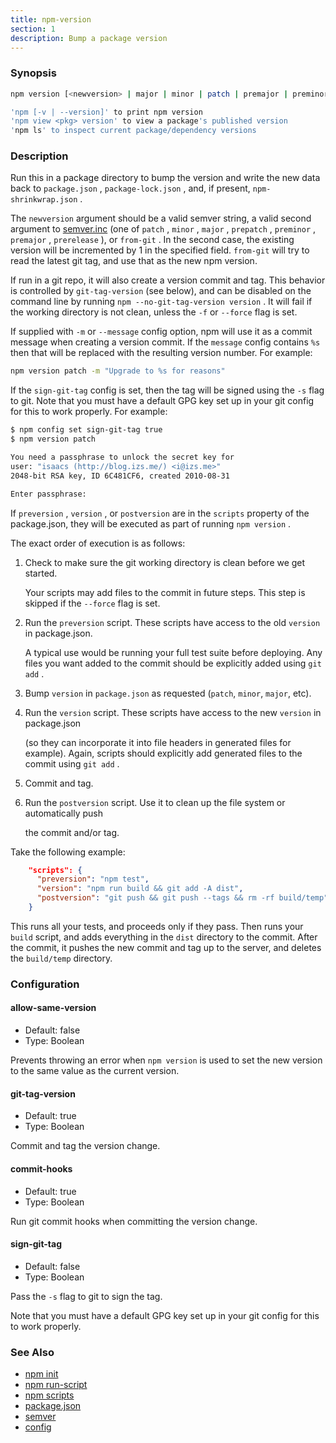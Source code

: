 ```yaml
---
title: npm-version
section: 1
description: Bump a package version
---
```


### Synopsis

``` bash
npm version [<newversion> | major | minor | patch | premajor | preminor | prepatch | prerelease [--preid=<prerelease-id>] | from-git]

'npm [-v | --version]' to print npm version
'npm view <pkg> version' to view a package's published version
'npm ls' to inspect current package/dependency versions
```

### Description

Run this in a package directory to bump the version and write the new
data back to `package.json` , `package-lock.json` , and, if present, `npm-shrinkwrap.json` .

The `newversion` argument should be a valid semver string, a
valid second argument to [semver.inc](https://github.com/npm/node-semver#functions) (one of `patch` , `minor` , `major` , 
`prepatch` , `preminor` , `premajor` , `prerelease` ), or `from-git` . In the second case, 
the existing version will be incremented by 1 in the specified field.
`from-git` will try to read the latest git tag, and use that as the new npm version.

If run in a git repo, it will also create a version commit and tag.
This behavior is controlled by `git-tag-version` (see below), and can
be disabled on the command line by running `npm --no-git-tag-version version` .
It will fail if the working directory is not clean, unless the `-f` or
`--force` flag is set.

If supplied with `-m` or `--message` config option, npm will
use it as a commit message when creating a version commit.  If the
`message` config contains `%s` then that will be replaced with the
resulting version number.  For example:

``` bash
npm version patch -m "Upgrade to %s for reasons"
```

If the `sign-git-tag` config is set, then the tag will be signed using
the `-s` flag to git.  Note that you must have a default GPG key set up
in your git config for this to work properly.  For example:

``` bash
$ npm config set sign-git-tag true
$ npm version patch

You need a passphrase to unlock the secret key for
user: "isaacs (http://blog.izs.me/) <i@izs.me>"
2048-bit RSA key, ID 6C481CF6, created 2010-08-31

Enter passphrase:
```

If `preversion` , `version` , or `postversion` are in the `scripts` property of
the package.json, they will be executed as part of running `npm version` .

The exact order of execution is as follows:

  1. Check to make sure the git working directory is clean before we get started.

     Your scripts may add files to the commit in future steps.
     This step is skipped if the `--force` flag is set.

  2. Run the `preversion` script. These scripts have access to the old `version` in package.json.

     A typical use would be running your full test suite before deploying.
     Any files you want added to the commit should be explicitly added using `git add` .

  3. Bump `version` in `package.json` as requested (`patch`,     `minor`,     `major`, etc).
  4. Run the `version` script. These scripts have access to the new `version` in package.json

     (so they can incorporate it into file headers in generated files for example).
     Again, scripts should explicitly add generated files to the commit using `git add` .

  5. Commit and tag.
  6. Run the `postversion` script. Use it to clean up the file system or automatically push

     the commit and/or tag.

Take the following example:

``` json
    "scripts": {
      "preversion": "npm test",
      "version": "npm run build && git add -A dist",
      "postversion": "git push && git push --tags && rm -rf build/temp"
    }
```

This runs all your tests, and proceeds only if they pass. Then runs your `build` script, and
adds everything in the `dist` directory to the commit. After the commit, it pushes the new commit
and tag up to the server, and deletes the `build/temp` directory.

### Configuration

#### allow-same-version

* Default: false
* Type: Boolean

Prevents throwing an error when `npm version` is used to set the new version 
to the same value as the current version.

#### git-tag-version

* Default: true
* Type: Boolean

Commit and tag the version change.

#### commit-hooks

* Default: true
* Type: Boolean

Run git commit hooks when committing the version change.

#### sign-git-tag

* Default: false
* Type: Boolean

Pass the `-s` flag to git to sign the tag.

Note that you must have a default GPG key set up in your git config for this to work properly.

### See Also

* [npm init](/commands/npm-init)
* [npm run-script](/commands/npm-run-script)
* [npm scripts](/using-npm/scripts)
* [package.json](/configuring-npm/package-json)
* [semver](/using-npm/semver)
* [config](/using-npm/config)
